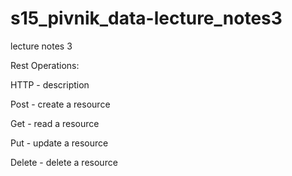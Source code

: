 # s15_pivnik_data-lecture_notes3
lecture notes 3

Rest Operations:

HTTP - description

Post - create a resource

Get - read a resource

Put - update a resource

Delete - delete a resource
